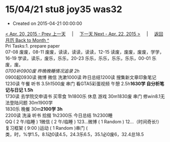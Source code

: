 # 15/04/21 stu8 joy35 was32

* Created on 2015-04-21 00:00:00

[&lt; Apr. 20, 2015 - Prev 上一天](d20.md)     \|     [下一天 Next - Apr. 22, 2015 &gt;](d22.md)     \|     [返回月历 Back to Month ^](index.md)   
Pri Tasks:1. prepare paper  
07-08 废废，08-11 废废，读读，读读，读读，12-15 读废，废废，废废，学学，16-19 学读，读乐，废乐，乐乐，20-23 乐乐，乐乐，乐乐，乐乐，00-01 乐废，废。  
_0700补0900废 昨晚晚睡情况追录 2h_  
0900起0930读 微博 微信 洗漱1000读 昨日总结1200读 搜集新文章印象笔记  
1230读 午餐 听书 3.5h1500废 串门 看GTA5彩蛋视频 午憩 2.5h**1630学 自分析笔记与日记 1.5h**  
1730读 去学院交申请书 买零食 1h1800乐 休息 游戏 30m1830废 串门 修win8.1无法登陆问题 30m1900学  
1830乐 晚餐 30m**2100学 3h**  
2200读 洗澡 听书 拾掇 1h2300乐 今日总结 1h2300睡  
QQ \( 2 午/临睡 \) 1微信 \( 2 午/临睡 \) 123…微博 \( 1 Random \) 12…（时间奇长!）  
复习框架 \( 9:00 \)运动 \( 1 Random \)串门 \(  
类，时，%学1.5，8.1动0读4.5，24.3乐6.5，35.1必0废6，32.4总18.5

